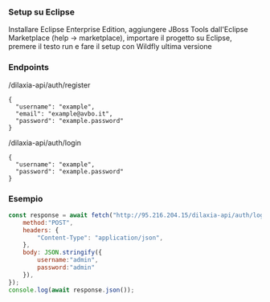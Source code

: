 ### Setup su Eclipse
Installare Eclipse Enterprise Edition,
aggiungere JBoss Tools dall'Eclipse Marketplace (help -> marketplace),
importare il progetto su Eclipse,
premere il testo run e fare il setup con Wildfly ultima versione


### Endpoints
/dilaxia-api/auth/register
```
{
  "username": "example",
  "email": "example@avbo.it",
  "password": "example.password"
}
```

/dilaxia-api/auth/login
```
{
  "username": "example",
  "password": "example.password"
}
```

### Esempio

```js
const response = await fetch("http://95.216.204.15/dilaxia-api/auth/login", {
	method:"POST",
	headers: {
		"Content-Type": "application/json",
	},
	body: JSON.stringify({
		username:"admin",
		password:"admin"
	}),
});
console.log(await response.json());

```
